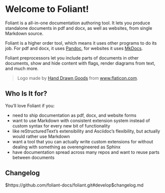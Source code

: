 # Welcome to Foliant!

Foliant is a all-in-one documentation authoring tool. It lets you produce standalone documents in pdf and docx, as well as websites, from single Markdown source.

Foliant is a higher order tool, which means it uses other programs to do its job. For pdf and docx, it uses [Pandoc](http://pandoc.org/), for websites it uses [MkDocs](http://www.mkdocs.org/).

Foliant preprocessors let you include parts of documents in other documents, show and hide content with flags, render diagrams from text, and much more.

> Logo made by [Hand Drawn Goods](http://handdrawngoods.com) from www.flaticon.com.


## Who Is It for?

You’ll love Foliant if you:

- need to ship documentation as pdf, docx, and website forms
- want to use Markdown with consistent extension system instead of custom syntax for every new bit of functionality
- like reStructuredText’s extensibility and Asciidoc’s flexibility, but actually would rather use Markdown
- want a tool that you can actually write custom extensions for without dealing with something as overengineered as Sphinx
- have documentation spread across many repos and want to reuse parts between documents


## Changelog

<include sethead="3">
    $https://github.com/foliant-docs/foliant.git#develop$changelog.md
</include>
